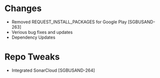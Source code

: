 # Changes
* Removed REQUEST_INSTALL_PACKAGES for Google Play [SGBUSAND-263]
* Verious bug fixes and updates
* Dependency Updates


# Repo Tweaks
* Integrated SonarCloud [SGBUSAND-264]
